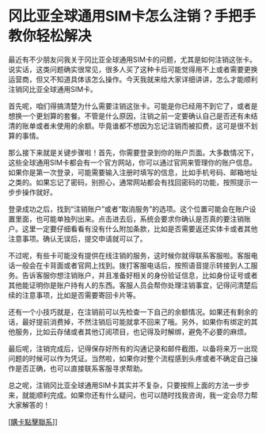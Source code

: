 # 冈比亚全球通用SIM卡怎么注销？手把手教你轻松解决

最近有不少朋友问我关于冈比亚全球通用SIM卡的问题，尤其是如何注销这张卡。说实话，这类问题确实很常见，很多人买了这种卡后可能觉得用不上或者需要更换运营商，但又不知道具体该怎么操作。今天我就来给大家详细讲讲，怎么才能顺利注销冈比亚全球通用SIM卡。

首先呢，咱们得搞清楚为什么需要注销这张卡。可能是你已经用不到它了，或者是想换一个更划算的套餐。不管是什么原因，注销之前一定要确认自己是否还有未结清的账单或者未使用的余额。毕竟谁都不想因为忘记注销而被扣费，这可是很不划算的事情。

那么接下来就是关键步骤啦！首先，你需要登录到你的账户页面。大多数情况下，这些全球通用SIM卡都会有一个官方网站，你可以通过官网来管理你的账户信息。如果你是第一次登录，可能需要输入注册时填写的信息，比如手机号码、邮箱地址之类的。如果忘记了密码，别担心，通常网站都会有找回密码的功能，按照提示一步步操作就好。

登录成功之后，找到“注销账户”或者“取消服务”的选项。这个位置可能会在账户设置里面，也可能单独列出来。点击进去后，系统会要求你确认是否真的要注销账户。这里一定要仔细看看有没有什么附加条款，比如是否需要返还实体卡或者其他注意事项。确认无误后，提交申请就可以了。

不过呢，有些卡可能没有提供在线注销的服务，这时候你就得联系客服啦。客服电话一般会在卡背面或者官网上找到。拨打客服电话后，按照语音提示转接到人工服务。告诉客服你想注销账户，并且准备好相关的身份验证信息，比如身份证号或者其他能证明你是账户持有人的东西。客服人员会帮你处理注销事宜，记得问清楚后续的注意事项，比如是否需要寄回卡片等。

还有一个小技巧就是，在注销前可以先检查一下自己的余额情况。如果还有剩余的话，最好提前消费掉，不然注销后可能就拿不回来了哦。另外，如果你有绑定的其他服务，比如云存储或者其他订阅项目，也记得及时解绑，避免不必要的麻烦。

最后呢，注销完成后，记得保存好所有的沟通记录和邮件截图，以备将来万一出现问题的时候可以作为凭证。当然啦，如果你对整个流程感到头疼或者不确定自己操作是否正确，也可以直接联系客服寻求帮助。

总之呢，注销冈比亚全球通用SIM卡其实并不复杂，只要按照上面的方法一步步来，就能顺利完成。如果你还有什么疑问，也可以随时找我咨询，我一定会尽力帮大家解答的！

[[購卡點擊聯系](https://t.me/s/esim1088)]]